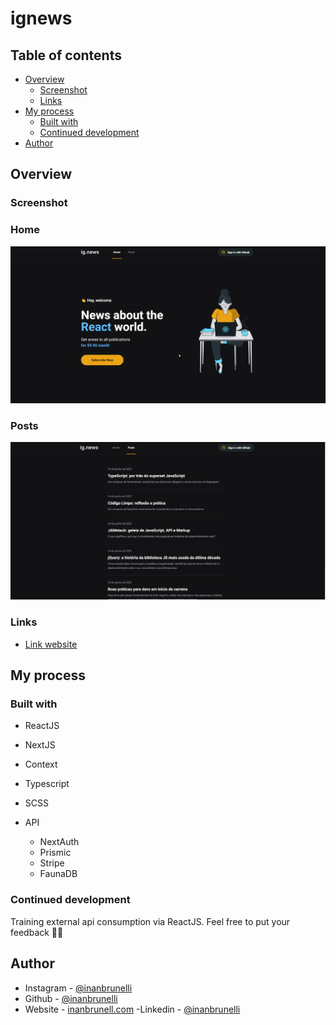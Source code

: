 # ignews

## Table of contents

- [Overview](#overview)
  - [Screenshot](#screenshot)
  - [Links](#links)
- [My process](#my-process)
  - [Built with](#built-with)  
  - [Continued development](#continued-development)
- [Author](#author)


## Overview

### Screenshot

### Home
![](public/images/home.PNG)

### Posts
![](public/images/post.PNG)

### Links

- [Link website](https://ignews-inanbruneli.vercel.app/)

## My process

### Built with

- ReactJS
- NextJS
 - Context
 - Typescript
 - SCSS

- API
  - NextAuth
  - Prismic
  - Stripe
  - FaunaDB

### Continued development

Training external api consumption via ReactJS.
Feel free to put your feedback 🚀🚀

## Author

- Instagram - [@inanbrunelli](https://www.instagram.com/inanbrunelli)
- Github - [@inanbrunelli](https://github.com/inanbruneli)
- Website - [inanbrunell.com](https://inanbruneli.github.io/portifolio/)
-Linkedin - [@inanbrunelli](https://www.linkedin.com/in/inan-brunelli/)